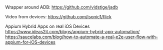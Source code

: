 Wrapper around ADB:
https://github.com/vidstige/jadb

Video from devices:
https://github.com/isonic1/flick

Appium Hybrid Apps on real iOS Devices
https://www.ideas2it.com/blogs/appium-hybrid-app-automation/
https://saucelabs.com/blog/how-to-automate-a-real-e2e-user-flow-with-appium-for-iOS-devices
